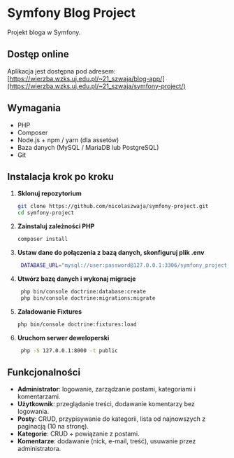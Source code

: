 # Symfony Blog Project

Projekt bloga w Symfony.

## Dostęp online

Aplikacja jest dostępna pod adresem:  
[https://wierzba.wzks.uj.edu.pl/~21_szwaja/blog-app/](https://wierzba.wzks.uj.edu.pl/~21_szwaja/symfony-project/)


## Wymagania

- PHP
- Composer  
- Node.js + npm / yarn (dla assetów)  
- Baza danych (MySQL / MariaDB lub PostgreSQL)  
- Git  

## Instalacja krok po kroku

1. **Sklonuj repozytorium**
   ```bash
   git clone https://github.com/nicolaszwaja/symfony-project.git
   cd symfony-project

1. **Zainstaluj zależności PHP**
    ```bash
    composer install

1. **Ustaw dane do połączenia z bazą danych, skonfiguruj plik .env**
   ```bash
    DATABASE_URL="mysql://user:password@127.0.0.1:3306/symfony_project"
1. **Utwórz bazę danych i wykonaj migracje**
   ```bash
    php bin/console doctrine:database:create
    php bin/console doctrine:migrations:migrate

1. **Załadowanie Fixtures**
   ```bash
   php bin/console doctrine:fixtures:load

1. **Uruchom serwer deweloperski**
   ```bash
    php -S 127.0.0.1:8000 -t public

## Funkcjonalności

- **Administrator**: logowanie, zarządzanie postami, kategoriami i komentarzami.  
- **Użytkownik**: przeglądanie treści, dodawanie komentarzy bez logowania.  
- **Posty**: CRUD, przypisywanie do kategorii, lista od najnowszych z paginacją (10 na stronę).  
- **Kategorie**: CRUD + powiązanie z postami.  
- **Komentarze**: dodawanie (nick, e-mail, treść), usuwanie przez administratora.
